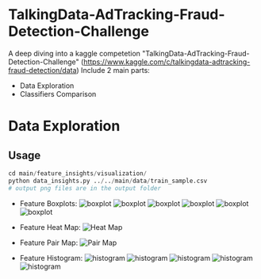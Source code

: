 # TalkingData-AdTracking-Fraud-Detection-Challenge

A deep diving into a kaggle competetion "TalkingData-AdTracking-Fraud-Detection-Challenge" (https://www.kaggle.com/c/talkingdata-adtracking-fraud-detection/data)
Include 2 main parts:
- Data Exploration
- Classifiers Comparison
# Data Exploration
## Usage
```python
cd main/feature_insights/visualization/
python data_insights.py ../../main/data/train_sample.csv 
# output png files are in the output folder
```
  - Feature Boxplots:
  ![boxplot](https://github.com/whmou/TalkingData-AdTracking-Fraud-Detection-Challenge/blob/master/main/feature_insights/visualization/output/app_boxplot_amount_classes.png)
![boxplot](https://github.com/whmou/TalkingData-AdTracking-Fraud-Detection-Challenge/blob/master/main/feature_insights/visualization/output/ip_boxplot_amount_classes.png)
![boxplot](https://github.com/whmou/TalkingData-AdTracking-Fraud-Detection-Challenge/blob/master/main/feature_insights/visualization/output/app_boxplot_amount_classes.png)
![boxplot](https://github.com/whmou/TalkingData-AdTracking-Fraud-Detection-Challenge/blob/master/main/feature_insights/visualization/output/device_boxplot_amount_classes.png)
![boxplot](https://github.com/whmou/TalkingData-AdTracking-Fraud-Detection-Challenge/blob/master/main/feature_insights/visualization/output/os_boxplot_amount_classes.png)
![boxplot](https://github.com/whmou/TalkingData-AdTracking-Fraud-Detection-Challenge/blob/master/main/feature_insights/visualization/output/channel_boxplot_amount_classes.png)

  - Feature Heat Map:
  ![Heat Map](https://github.com/whmou/TalkingData-AdTracking-Fraud-Detection-Challenge/blob/master/main/feature_insights/visualization/output/corr_heat_map.png)
  - Feature Pair Map:
  ![Pair Map](feature_insights/visualization/output/pair_plot.png)
 - Feature Histogram:
 ![histogram](https://github.com/whmou/TalkingData-AdTracking-Fraud-Detection-Challenge/blob/master/main/feature_insights/visualization/output/ip_histgram_amount_classes.png)
![histogram](https://github.com/whmou/TalkingData-AdTracking-Fraud-Detection-Challenge/blob/master/main/feature_insights/visualization/output/app_histgram_amount_classes.png)
![histogram](https://github.com/whmou/TalkingData-AdTracking-Fraud-Detection-Challenge/blob/master/main/feature_insights/visualization/output/device_histgram_amount_classes.png)
![histogram](https://github.com/whmou/TalkingData-AdTracking-Fraud-Detection-Challenge/blob/master/main/feature_insights/visualization/output/os_histgram_amount_classes.png)
![histogram](https://github.com/whmou/TalkingData-AdTracking-Fraud-Detection-Challenge/blob/master/main/feature_insights/visualization/output/channel_histgram_amount_classes.png)


